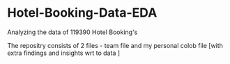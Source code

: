 # Hotel-Booking-Data-EDA
Analyzing the data of 119390 Hotel Booking's

The repositry consists of 2 files - team file and my personal colob file [with extra findings and insights wrt to data ] 
